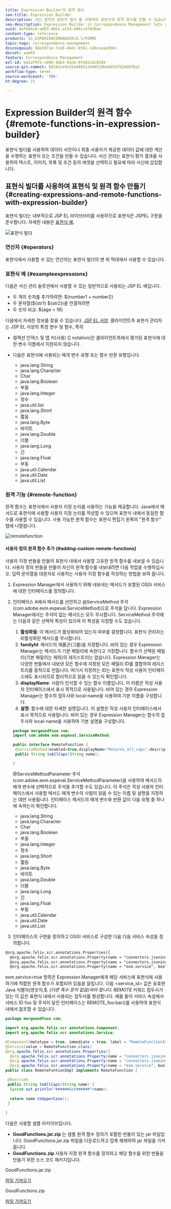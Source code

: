 ```yaml
---
title: Expression Builder의 원격 함수
seo-title: Expression Builder
description: 서신 관리의 표현식 빌더 를 사용하여 표현식과 원격 함수를 만들 수 있습니다.
seo-description: Expression Builder in Correspondence Management lets you create expressions and remote functions.
uuid: 6afb84c0-ad03-4bb1-a154-d46cc47650ae
content-type: reference
products: SG_EXPERIENCEMANAGER/6.5/FORMS
topic-tags: correspondence-management
discoiquuid: 68e3071e-7ce6-4bdc-8561-14bcaeae2b6c
docset: aem65
feature: Correspondence Management
exl-id: b41af9fe-c698-44b3-9ac6-97d42cdc02d4
source-git-commit: 9d142ce9e25e048512440310beb05d762468f6a2
workflow-type: tm+mt
source-wordcount: '786'
ht-degree: 1%

---
```


# Expression Builder의 원격 함수{#remote-functions-in-expression-builder}

표현식 빌더를 사용하여 데이터 사전이나 최종 사용자가 제공한 데이터 값에 대한 계산을 수행하는 표현식 또는 조건을 만들 수 있습니다. 서신 관리는 표현식 평가 결과를 사용하여 텍스트, 이미지, 목록 및 조건 등의 에셋을 선택하고 필요에 따라 서신에 삽입합니다.

## 표현식 빌더를 사용하여 표현식 및 원격 함수 만들기 {#creating-expressions-and-remote-functions-with-expression-builder}

표현식 빌더는 내부적으로 JSP EL 라이브러리를 사용하므로 표현식은 JSPEL 구문을 준수합니다. 자세한 내용은 [표현식 예](#exampleexpressions).

![표현식 빌더](assets/expressionbuilder.png)

### 연산자 {#operators}

표현식에서 사용할 수 있는 연산자는 표현식 빌더의 맨 위 막대에서 사용할 수 있습니다.

### 표현식 예 {#exampleexpressions}

다음은 서신 관리 솔루션에서 사용할 수 있는 일반적으로 사용되는 JSP EL 예입니다.

* 두 개의 숫자를 추가하려면: ${number1 + number2}
* 두 문자열(${str1} ${str2})을 연결하려면
* 두 숫자 비교: ${age &lt; 18}

다음에서 자세한 정보를 찾을 수 있습니다. [JSP EL 사양](https://download.oracle.com/otn-pub/jcp/jsp-2.1-fr-spec-oth-JSpec/jsp-2_1-fr-spec-el.pdf). 클라이언트측 표현식 관리자는 JSP EL 사양의 특정 변수 및 함수, 특히

* 컬렉션 인덱스 및 맵 키(사용) [] notation)은 클라이언트측에서 평가된 표현식에 대한 변수 이름에서 지원되지 않습니다.
* 다음은 표현식에 사용되는 매개 변수 유형 또는 함수 반환 유형입니다.

   * java.lang.String
   * java.lang.Character
   * Char
   * java.lang.Boolean
   * 부울
   * java.lang.Integer
   * 정수
   * java.util.list
   * java.lang.Short
   * 짧음
   * java.lang.Byte
   * 바이트
   * java.lang.Double
   * 더블
   * java.lang.Long
   * 긴
   * java.lang.Float
   * 부동
   * java.util.Calendar
   * java.util.Date
   * java.util.List

### 원격 기능 {#remote-function}

원격 함수는 표현식에서 사용자 지정 논리를 사용하는 기능을 제공합니다. Java에서 메서드로 표현식에 사용할 사용자 지정 논리를 작성할 수 있으며 표현식 내에서 동일한 함수를 사용할 수 있습니다. 사용 가능한 원격 함수는 표현식 편집기 왼쪽의 &quot;원격 함수&quot; 탭에 나열됩니다.

![remotefunction](assets/remotefunction.png)

#### 사용자 정의 원격 함수 추가 {#adding-custom-remote-functions}

사용자 지정 번들을 만들어 표현식 내에서 사용할 고유한 원격 함수를 내보낼 수 있습니다. 사용자 정의 번들을 만들어 자신의 원격 함수를 내보내려면 다음 작업을 수행하십시오. 입력 문자열을 대문자로 사용하는 사용자 지정 함수를 작성하는 방법을 보여 줍니다.

1. Expression Manager에서 사용하기 위해 내보내는 메서드가 포함된 OSGi 서비스에 대한 인터페이스를 정의합니다.
1. 인터페이스 A에서 메서드를 선언하고 @ServiceMethod 주석(com.adobe.exm.expeval.ServiceMethod)으로 주석을 답니다. Expression Manager에서는 주석이 없는 메서드는 모두 무시합니다. ServiceMethod 주석에는 다음과 같은 선택적 특성이 있으며 이 특성을 지정할 수도 있습니다.

   1. **활성화됨**: 이 메서드가 활성화되어 있는지 여부를 결정합니다. 표현식 관리자는 비활성화된 메서드를 무시합니다.
   1. **familyId**: 메서드의 제품군(그룹)을 지정합니다. 비어 있는 경우 Expression Manager는 메서드가 기본 패밀리에 속한다고 가정합니다. 함수가 선택된 패밀리(기본 패밀리는 제외)의 레지스트리는 없습니다. Expression Manager는 다양한 번들에서 내보낸 모든 함수에 지정된 모든 패밀리 ID를 결합하여 레지스트리를 동적으로 만듭니다. 여기서 지정하는 ID는 표현식 작성 사용자 인터페이스에도 표시되므로 합리적으로 읽을 수 있는지 확인합니다.
   1. **displayName**: 사람이 인식할 수 있는 함수 이름입니다. 이 이름은 작성 사용자 인터페이스에서 표시 목적으로 사용됩니다. 비어 있는 경우 Expression Manager는 함수의 접두사와 local-name을 사용하여 기본 이름을 구성합니다.
   1. **설명**: 함수에 대한 자세한 설명입니다. 이 설명은 작성 사용자 인터페이스에서 표시 목적으로 사용됩니다. 비어 있는 경우 Expression Manager는 함수의 접두사와 local-name을 사용하여 기본 설명을 구성합니다.

   ```java
   package mergeandfuse.com;
   import com.adobe.exm.expeval.ServiceMethod;
   
   public interface RemoteFunction {
    @ServiceMethod(enabled=true,displayName="Returns_all_caps",description="Function to convert to all CAPS", familyId="remote")
    public String toAllCaps(String name);
   
   }
   ```

   @ServiceMethodParameter 주석(com.adobe.exm.expeval.ServiceMethodParameter)을 사용하여 메서드의 매개 변수에 선택적으로 주석을 추가할 수도 있습니다. 이 주석은 작성 사용자 인터페이스에서 사용할 메서드 매개 변수의 사람이 읽을 수 있는 이름 및 설명을 지정하는 데만 사용됩니다. 인터페이스 메서드의 매개 변수와 반환 값이 다음 유형 중 하나에 속하는지 확인합니다.

   * java.lang.String
   * java.lang.Character
   * Char
   * java.lang.Boolean
   * 부울
   * java.lang.Integer
   * 정수
   * java.lang.Short
   * 짧음
   * java.lang.Byte
   * 바이트
   * java.lang.Double
   * 더블
   * java.lang.Long
   * 긴
   * java.lang.Float
   * 부동
   * java.util.Calendar
   * java.util.Date
   * java.util.List


1. 인터페이스의 구현을 정의하고 OSGI 서비스로 구성한 다음 다음 서비스 속성을 정의합니다.

```jsp
@org.apache.felix.scr.annotations.Properties({
  @org.apache.felix.scr.annotations.Property(name = "connectors.jsoninvoker", boolValue = true),
  @org.apache.felix.scr.annotations.Property(name = "connectors.jsoninvoker.alias", value = "<service_id>"),
  @org.apache.felix.scr.annotations.Property(name = "exm.service", boolValue = true)})
```

exm.service=true 항목은 Expression Manager에게 해당 서비스에 표현식에 사용하기에 적합한 원격 함수가 포함되어 있음을 알립니다. 다음 &lt;service_id> 값은 유효한 Java 식별자(영숫자,$, _(다른 특수 문자 없음)여야 합니다. REMOTE_ 키워드 접두사가 있는 이 값은 표현식 내에서 사용되는 접두사를 형성합니다. 예를 들어 서비스 속성에서 서비스 ID foo 및 주석이 달린 인터페이스는 REMOTE_foo:bar()를 사용하여 표현식 내에서 참조할 수 있습니다.

```java
package mergeandfuse.com;

import org.apache.felix.scr.annotations.Component;
import org.apache.felix.scr.annotations.Service;

@Component(metatype = true, immediate = true, label = "RemoteFunctionImpl")
@Service(value = RemoteFunction.class)
@org.apache.felix.scr.annotations.Properties({
  @org.apache.felix.scr.annotations.Property(name = "connectors.jsoninvoker", boolValue = true),
  @org.apache.felix.scr.annotations.Property(name = "connectors.jsoninvoker.alias", value = "test1"),
  @org.apache.felix.scr.annotations.Property(name = "exm.service", boolValue = true)})
public class RemoteFuntionImpl implements RemoteFunction {

 @Override
 public String toAllCaps(String name) {
  System.out.println("######Got######"+name);
  
  return name.toUpperCase();
 }
 
}
```

다음은 사용할 샘플 아카이브입니다.

* **GoodFunctions.jar.zip** 는 샘플 원격 함수 정의가 포함된 번들이 있는 jar 파일입니다. GoodFunctions.jar.zip 파일을 다운로드하고 압축 해제하여 jar 파일을 가져옵니다.
* **GoodFunctions.zip** 사용자 지정 원격 함수를 정의하고 해당 함수를 위한 번들을 만들기 위한 소스 코드 패키지입니다.

GoodFunctions.jar.zip

[파일 가져오기](assets/goodfunctions.jar.zip)

GoodFunctions.zip

[파일 가져오기](assets/goodfunctions.zip)

